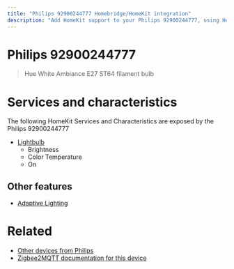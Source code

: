 ```yaml
---
title: "Philips 92900244777 Homebridge/HomeKit integration"
description: "Add HomeKit support to your Philips 92900244777, using Homebridge, Zigbee2MQTT and homebridge-z2m."
---
```

<!---
This file has been GENERATED using src/docgen/docgen.ts
DO NOT EDIT THIS FILE MANUALLY!
-->
# Philips 92900244777
> Hue White Ambiance E27 ST64 filament bulb


# Services and characteristics
The following HomeKit Services and Characteristics are exposed by
the Philips 92900244777

* [Lightbulb](../../light.md)
  * Brightness
  * Color Temperature
  * On

## Other features
* [Adaptive Lighting](../../light.md)

# Related
* [Other devices from Philips](../index.md#philips)
* [Zigbee2MQTT documentation for this device](https://www.zigbee2mqtt.io/devices/92900244777.html)